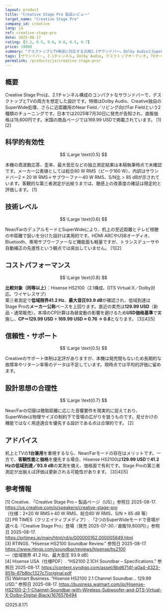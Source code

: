```yaml
---
layout: product
title: "Creative Stage Pro 製品レビュー"
target_name: "Creative Stage Pro"
company_id: creative
lang: ja
ref: creative-stage-pro
date: 2025-08-17
rating: [3.1, 0.5, 0.6, 0.8, 0.5, 0.7]
price: 19800
summary: "デスクトップとTV用途に対応する汎用2.1サウンドバー。Dolby AudioとSuperWide、ニア／ファーモードを備える一方、測定性能の裏付けが未整備で、客観性能対価格では強力な対抗が存在します。"
tags: [サウンドバー, 2.1チャンネル, Dolby Audio, デスクトップオーディオ, TVオーディオ]
permalink: /products/ja/creative-stage-pro/
---
```


## 概要

Creative Stage Proは、2.1チャンネル構成のコンパクトなサウンドバーで、デスクトップとTVの両方を想定した設計です。特徴はDolby Audio、Creative独自のSuperWide処理、さらに近距離用のNear Field／リビング向けFar Fieldという2種類のチューニングです。日本では2025年7月30日に発売が告知され、直販価格は19,800円です。米国の商品ページでは169.99 USDで掲載されています。 [1][2]

## 科学的有効性

$$ \Large \text{0.5} $$

本機の周波数応答、歪率、最大音圧などの独立測定結果は本稿執筆時点で未確認です。メーカー公表値としては総合80 W RMS（ピーク160 W）、内訳はサウンドバー2 × 20 W RMS＋サブウーファー40 W RMS、S/N比 > 85 dBが示されています。客観的な第三者測定が出揃うまでは、聴感上の改善度の確証は限定的と評価します。 [1]

## 技術レベル

$$ \Large \text{0.6} $$

Near/FarのデュアルモードとSuperWideにより、机上の至近距離とテレビ視聴の中距離で狙いを分けた設計は実用的です。HDMI ARCやUSBオーディオ、Bluetooth、専用サブウーファーなど機能面も軽量ですが、トランスデューサや自動補正の先進性という観点では突出していません。 [1][2]

## コストパフォーマンス

$$ \Large \text{0.8} $$

**比較対象（同等以上）**：Hisense HS2100（2.1構成、DTS Virtual:X／Dolby対応、ワイヤレスサブ）  
第三者測定で**低域限界41.2 Hz**、**最大音圧93.9 dB**が確認され、低域到達はStage Proの**メーカー公称**ベースを上回ります。直近の実売は**129.99 USD**（新品・通常販売）。本項のCP計算は為替変動の影響を避けるため**USD価格基準**で実施し、**CP＝129.99 USD ÷ 169.99 USD ≈ 0.76 → 0.8**となります。 [3][4][5]

## 信頼性・サポート

$$ \Large \text{0.5} $$

Creativeのサポート体制は定評がありますが、本機は発売間もないため長期的な故障率やリターン率等のデータは不足しています。現時点では平均的評価に留めます。

## 設計思想の合理性

$$ \Large \text{0.7} $$

Near/Farの切替は聴取距離に応じた音響要件を現実的に捉えており、SuperWideは物理サイズの制約下で音場の広がりを狙うものです。見せかけの機能ではなく用途適合を優先する設計である点は合理的です。 [2]

## アドバイス

机上とTVの**1台兼用**を重視するなら、Near/Farモードの存在はメリットです。一方で、**客観性能と価格**を優先する場合、Hisense HS2100は**129.99 USD**で**41.2 Hzの低域到達／93.9 dB**の実測を備え、価格面で有利です。Stage Proの第三者測定が出揃えば評価は更新される可能性があります。 [3][4][5]

## 参考情報

[1] Creative. 「Creative Stage Pro – 製品ページ（US）」参照日 2025-08-17. https://us.creative.com/p/speakers/creative-stage-pro  
（仕様：2×20 W RMS＋40 W RMS、総合80 W RMS、S/N > 85 dB 等）  
[2] PR TIMES（クリエイティブメディア）. 「2つのSuperWideモードで音場が選べる『Creative Stage Pro』登場（発売 2025-07-30／直販19,800円）」参照日 2025-08-17. https://prtimes.jp/main/html/rd/p/000000162.000005849.html  
[3] RTINGS. “Hisense HS2100 Soundbar Review.” 参照日 2025-08-17. https://www.rtings.com/soundbar/reviews/hisense/hs2100  
—（低域限界 41.2 Hz、最大音圧 93.9 dB）  
[4] Hisense USA（仕様PDF）. “HS2100 2.1CH Soundbar – Specifications.” 参照日 2025-08-17. https://content.syndigo.com/asset/8bd6714f-a0a4-4323-851b-87b8bc1327c7/original.pdf  
[5] Walmart Business. “Hisense HS2100 2.1 Channel Soundbar… 129.99 USD.” 参照日 2025-08-17. https://business.walmart.com/ip/Hisense-HS2100-2-1-Channel-Soundbar-with-Wireless-Subwoofer-and-DTS-Virtual-X-Dolby-Digital-Black/1676576494

(2025.8.17)


